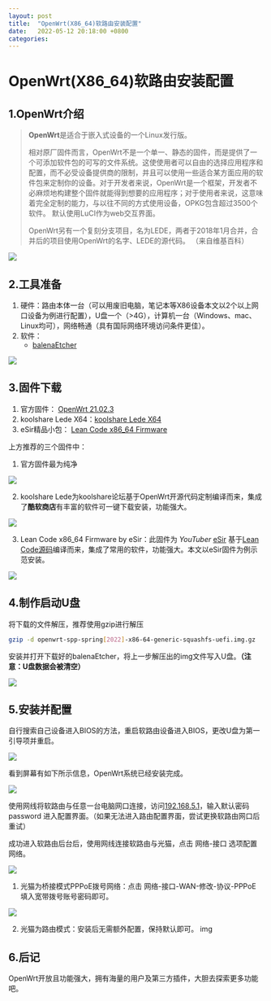 ```yaml
---
layout: post
title:  "OpenWrt(X86_64)软路由安装配置"
date:   2022-05-12 20:18:00 +0800
categories: 
---
```

# OpenWrt(X86_64)软路由安装配置
## 1.OpenWrt介绍
> **OpenWrt**是适合于嵌入式设备的一个Linux发行版。
>
> 相对原厂固件而言，OpenWrt不是一个单一、静态的固件，而是提供了一个可添加软件包的可写的文件系统。这使使用者可以自由的选择应用程序和配置，而不必受设备提供商的限制，并且可以使用一些适合某方面应用的软件包来定制你的设备。对于开发者来说，OpenWrt是一个框架，开发者不必麻烦地构建整个固件就能得到想要的应用程序；对于使用者来说，这意味着完全定制的能力，与以往不同的方式使用设备，OPKG包含超过3500个软件。 默认使用LuCI作为web交互界面。
>
> OpenWrt另有一个复刻分支项目，名为LEDE，两者于2018年1月合并，合并后的项目使用OpenWrt的名字、LEDE的源代码。
（来自维基百科）

![](https://less-1251975755.cos.ap-beijing.myqcloud.com/202206192225206.png)

## 2.工具准备
1. 硬件：路由本体一台（可以用废旧电脑，笔记本等X86设备本文以2个以上网口设备为例进行配置），U盘一个（>4G），计算机一台（Windows、mac、Linux均可），网络畅通（具有国际网络环境访问条件更佳）。
2. 软件：
    - [balenaEtcher](https://www.balena.io/etcher/)

![](https://less-1251975755.cos.ap-beijing.myqcloud.com/202206192225204.png)

## 3.固件下载
1. 官方固件： [OpenWrt 21.02.3](https://downloads.openwrt.org/releases/21.02.3/targets/x86/64/)
2. koolshare Lede X64：[koolshare Lede X64](https://fw.koolcenter.com/LEDE_X64_fw867/)
3. eSir精品小包： [Lean Code x86_64 Firmware](https://drive.google.com/drive/folders/1uRXg_krKHPrQneI3F2GNcSVRoCgkqESr)

上方推荐的三个固件中：
1. 官方固件最为纯净

![](https://less-1251975755.cos.ap-beijing.myqcloud.com/202206192225208.png)

2. koolshare Lede为koolshare论坛基于OpenWrt开源代码定制编译而来，集成了**酷软商店**有丰富的软件可一键下载安装，功能强大。

![](https://less-1251975755.cos.ap-beijing.myqcloud.com/202206192225202.png)

3. Lean Code x86_64 Firmware by eSir：此固件为 *YouTuber*  [eSir](https://www.youtube.com/c/eSirPlayGround) 基于[Lean Code源码](https://github.com/coolsnowwolf/lede)编译而来，集成了常用的软件，功能强大。本文以eSir固件为例示范安装。

![](https://less-1251975755.cos.ap-beijing.myqcloud.com/202206192225201.png)

## 4.制作启动U盘
将下载的文件解压，推荐使用gzip进行解压

```bash
gzip -d openwrt-spp-spring[2022]-x86-64-generic-squashfs-uefi.img.gz

```
安装并打开下载好的balenaEtcher，将上一步解压出的img文件写入U盘。**（注意：U盘数据会被清空）**

![](https://less-1251975755.cos.ap-beijing.myqcloud.com/202206192225204.png)

## 5.安装并配置
自行搜索自己设备进入BIOS的方法，重启软路由设备进入BIOS，更改U盘为第一引导项并重启。

![](https://less-1251975755.cos.ap-beijing.myqcloud.com/202206192225200.png)

看到屏幕有如下所示信息，OpenWrt系统已经安装完成。

![](https://less-1251975755.cos.ap-beijing.myqcloud.com/202206192225209.png)

使用网线将软路由与任意一台电脑网口连接，访问[192.168.5.1](192.168.5.1)，输入默认密码 password 进入配置界面。（如果无法进入路由配置界面，尝试更换软路由网口后重试）

成功进入软路由后台后，使用网线连接软路由与光猫，点击 网络-接口 选项配置网络。

![](https://less-1251975755.cos.ap-beijing.myqcloud.com/202206192225205.png)

1. 光猫为桥接模式PPPoE拨号网络：点击 网络-接口-WAN-修改-协议-PPPoE 填入宽带拨号账号密码即可。

![](https://less-1251975755.cos.ap-beijing.myqcloud.com/202206192225203.png)

2. 光猫为路由模式：安装后无需额外配置，保持默认即可。
img

## 6.后记
OpenWrt开放且功能强大，拥有海量的用户及第三方插件，大胆去探索更多功能吧。
